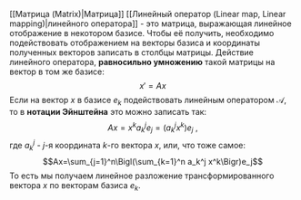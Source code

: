 
[[Матрица (Matrix)|Матрица]] [[Линейный оператор (Linear map, Linear mapping)|линейного оператора]] - это матрица, выражающая линейное отображение в некотором базисе. Чтобы её получить, необходимо подействовать отображением на векторы базиса и координаты полученных векторов записать в столбцы матрицы. Действие линейного оператора, **равносильно умножению** такой матрицы на вектор в том же базисе:$$x'=Ax$$
Если на вектор $x$ в базисе $e_k$ подействовать линейным оператором $\mathcal A$, то в **нотации Эйнштейна** это можно записать так:$$Ax = x^ka_k^je_j = (a_k^jx^k)e_j\ ,$$где $a_k^j$ - $j$-я координата $k$-го вектора $x$, или, что тоже самое:$$Ax=\sum_{j=1}^n\Bigl(\sum_{k=1}^n a_k^j x^k\Bigr)e_j$$То есть мы получаем линейное разложение трансформированного вектора $x$ по векторам базиса $e_k$.